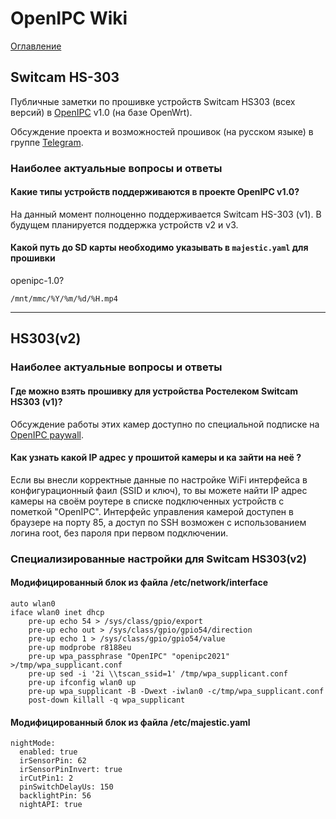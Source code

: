 # OpenIPC Wiki
[Оглавление](index.md)

Switcam HS-303
--------------

Публичные заметки по прошивке устройств Switcam HS303 (всех версий) в
[OpenIPC](https://openipc.org) v1.0 (на базе OpenWrt).

Обсуждение проекта и возможностей прошивок (на русском языке) в группе
[Telegram](https://t.me/openipc_modding).

### Наиболее актуальные вопросы и ответы

#### Какие типы устройств поддерживаются в проекте OpenIPC v1.0?

На данный момент полноценно поддерживается Switcam HS-303 (v1).
В будущем планируется поддержка устройств v2 и v3.

#### Какой путь до SD карты необходимо указывать в `majestic.yaml` для прошивки
openipc-1.0?

`/mnt/mmc/%Y/%m/%d/%H.mp4`

-------

## HS303(v2)

### Наиболее актуальные вопросы и ответы

#### Где можно взять прошивку для устройства Ростелеком Switcam HS303 (v1)?

Обсуждение работы этих камер доступно по специальной подписке на
[OpenIPC paywall](https://paywall.pw/openipc).

#### Как узнать какой IP адрес у прошитой камеры и ка зайти на неё ?

Если вы внесли корректные данные по настройке WiFi интерфейса в конфигурационный фаил (SSID и ключ), то вы можете найти IP адрес камеры на своём роутере в списке подключенных устройств с пометкой "OpenIPC".
Интерфейс управления камерой доступен в браузере на порту 85, а доступ по SSH возможен с использованием логина root, без пароля при первом подключении.

### Специализированные настройки для Switcam HS303(v2)

#### Модифицированный блок из файла /etc/network/interface

```
auto wlan0
iface wlan0 inet dhcp
    pre-up echo 54 > /sys/class/gpio/export
    pre-up echo out > /sys/class/gpio/gpio54/direction
    pre-up echo 1 > /sys/class/gpio/gpio54/value
    pre-up modprobe r8188eu
    pre-up wpa_passphrase "OpenIPC" "openipc2021" >/tmp/wpa_supplicant.conf
    pre-up sed -i '2i \\tscan_ssid=1' /tmp/wpa_supplicant.conf
    pre-up ifconfig wlan0 up
    pre-up wpa_supplicant -B -Dwext -iwlan0 -c/tmp/wpa_supplicant.conf
    post-down killall -q wpa_supplicant
```

#### Модифицированный блок из файла /etc/majestic.yaml

```
nightMode:
  enabled: true
  irSensorPin: 62
  irSensorPinInvert: true
  irCutPin1: 2
  pinSwitchDelayUs: 150
  backlightPin: 56
  nightAPI: true
```
